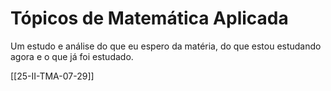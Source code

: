 # Tópicos de Matemática Aplicada

Um estudo e análise do que eu espero da matéria, do que estou estudando agora e o que já foi estudado.

[[25-II-TMA-07-29]]